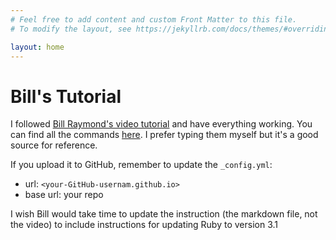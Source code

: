 ```yaml
---
# Feel free to add content and custom Front Matter to this file.
# To modify the layout, see https://jekyllrb.com/docs/themes/#overriding-theme-defaults

layout: home
---
```


# Bill's Tutorial



I followed [Bill Raymond's video tutorial](https://www.youtube.com/watch?v=UKB9ylw0G4U) and have everything working. You can find all the commands [here](https://github.com/BillRaymond/install-jekyll-apple-silicon). I prefer typing them myself but it's a good source for reference.

If you upload it to GitHub, remember to update the `_config.yml`:

- url: `<your-GitHub-usernam.github.io>`
- base url: your repo

I wish Bill would take time to update the instruction (the markdown file, not the video) to include instructions for updating Ruby to version 3.1

